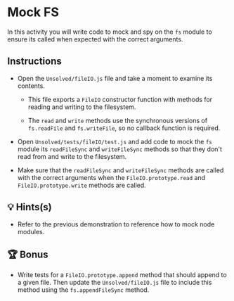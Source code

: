 # Mock FS

In this activity you will write code to mock and spy on the `fs` module to ensure its called when expected with the correct arguments.

## Instructions

* Open the `Unsolved/fileIO.js` file and take a moment to examine its contents.

  * This file exports a `FileIO` constructor function with methods for reading and writing to the filesystem.

  * The `read` and `write` methods use the synchronous versions of `fs.readFile` and `fs.writeFile`, so no callback function is required.

* Open `Unsolved/tests/fileIO/test.js` and add code to mock the `fs` module its `readFileSync` and `writeFileSync` methods so that they don't read from and write to the filesystem.

* Make sure that the `readFileSync` and `writeFileSync` methods are called with the correct arguments when the `FileIO.prototype.read` and `FileIO.prototype.write` methods are called.

## 💡 Hints(s)

* Refer to the previous demonstration to reference how to mock node modules.

## 🏆 Bonus

* Write tests for a `FileIO.prototype.append` method that should append to a given file. Then update the `Unsolved/fileIO.js` file to include this method using the `fs.appendFileSync` method.
